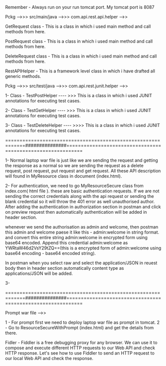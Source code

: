 Remember - Always run on your run tomcat port. My tomcat port is 8087

Pckg -->>> src/main/java -->>> com.api.rest.api.helper -->>

GetRequest class - This is a class in which i used main method and call methods from here.

PostRequest class - This is a class in which i used main method and call methods from here.

DeleteRequest class - This is a class in which i used main method and call methods from here.


RestAPIHelper - This is a framework level class in which i have drafted all generic methods.



Pckg -->>> src/test/java -->>> com.api.rest.junit.helper -->>

1- Class - TestPostHelper ---- >>>
    This is a class in which i used JUNIT annotations for executing test cases.
    
2-  Class - TestGetHelper ---- >>>
    This is a class in which i used JUNIT annotations for executing test cases.
    
3-  Class - TestDeleteHelper ---- >>>>
    This is a class in which i used JUNIT annotations for executing test cases.
    
    
  =============================================================###############============================================================
  
  
1- Normal laptop war file is just like we are sending the request and getting the response as a normal so we are sending the request as a delete request, post request, put request and get request.
All these API description will found in MyResource class in document (index.html).


2- For authentication, we need to go MyResourceSecure class from index.com( html file ). these are basic authentication requests.
If we are not sending the correct credentials along with the api request or sending the blank credential so it will throw the 401 error as well unauthorised author.
After adding the authentication in authorization section in postman and click on preview request then automatically authentication will be added in header section.

whenever we send the authorisation as admin and welcome, then postman this admin and welcome paese it like this - admin:welcome in string format.
and convert this entire string admin:welcome in encrypted form using base64 encoded.
Append this credential admin:welcome as YWRtaW46d2VsY29tZQ==(this is a encrypted form of admin:welcome using base64 encoding - base64 encoded string).

In postman when you select raw and select the application/JSON in reuest body then in header section automatically content type as applications/JSON will be added.

3-

=============================================================###############============================================================

Prompt war file -->>

1 - For prompt first we need to deploy laptop war file as prompt in tomcat.
2 - Go to ResourceSecureWithPrompt (index.html) and get the details from there.

Fidler - Fiddler is a free debugging proxy for any browser. We can use it to compose and execute different HTTP requests to our Web API and check HTTP response. Let's see how to use Fiddler to send an HTTP request to our local Web API and check the response.

